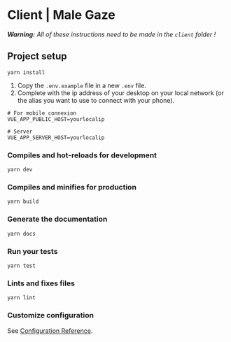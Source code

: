 # Client | Male Gaze

_**Warning:** All of these instructions need to be made in the `client` folder !_

## Project setup
```
yarn install
```
1. Copy the `.env.example` file in a new `.env` file.
2. Complete with the ip address of your desktop on your local network (or the alias you want to use to connect with your phone).

```dotenv
# For mobile connexion
VUE_APP_PUBLIC_HOST=yourlocalip

# Server
VUE_APP_SERVER_HOST=yourlocalip
```

### Compiles and hot-reloads for development
```
yarn dev
```

### Compiles and minifies for production
```
yarn build
```

### Generate the documentation
```
yarn docs
```

### Run your tests
```
yarn test
```

### Lints and fixes files
```
yarn lint
```

### Customize configuration
See [Configuration Reference](https://cli.vuejs.org/config/).
